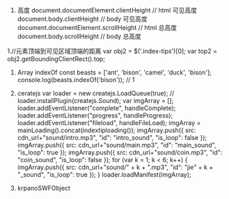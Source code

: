 1. 高度
document.documentElement.clientHeight   // html 可见高度
document.body.clientHeight              // body 可见高度
document.documentElement.scrollHeight   // html 总高度
document.body.scrollHeight              // body 总高度

1.//元素顶端到可见区域顶端的距离
var obj2 = $('.index-tips')[0];
var top2 = obj2.getBoundingClientRect().top; 

1. Array indexOf
const beasts = ['ant', 'bison', 'camel', 'duck', 'bison'];
console.log(beasts.indexOf('bison')); // 1

1. ceratejs
var loader = new createjs.LoadQueue(true);
// loader.installPlugin(createjs.Sound);
var imgArray = [];
loader.addEventListener("complete", handleComplete);
loader.addEventListener("progress", handleProgress);
loader.addEventListener("fileload", handleFileLoad);
imgArray = mainLoading().concat(indextiploading());
imgArray.push({ src: cdn_url+"sound/intro.mp3", "id": "intro_sound", "is_loop": false });
imgArray.push({ src: cdn_url+"sound/main.mp3", "id": "main_sound", "is_loop": true });
imgArray.push({ src: cdn_url+"sound/coin.mp3", "id": "coin_sound", "is_loop": false });
for (var k = 1; k < 6; k++) {
    imgArray.push({ src: cdn_url+"sound/" + k + ".mp3", "id": "jie" + k + "_sound", "is_loop": true });
}
loader.loadManifest(imgArray);

1. krpanoSWFObject 


